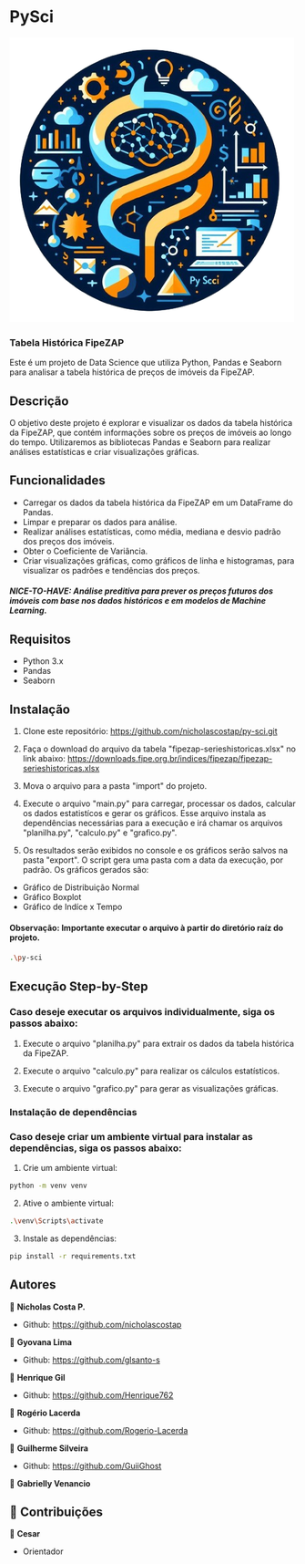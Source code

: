 # PySci
![PySci Image](./src/img/logo-py-sci.png)
### Tabela Histórica FipeZAP

Este é um projeto de Data Science que utiliza Python, Pandas e Seaborn para analisar a tabela histórica de preços de imóveis da FipeZAP.

## Descrição

O objetivo deste projeto é explorar e visualizar os dados da tabela histórica da FipeZAP, que contém informações sobre os preços de imóveis ao longo do tempo. Utilizaremos as bibliotecas Pandas e Seaborn para realizar análises estatísticas e criar visualizações gráficas.

## Funcionalidades

- Carregar os dados da tabela histórica da FipeZAP em um DataFrame do Pandas.
- Limpar e preparar os dados para análise.
- Realizar análises estatísticas, como média, mediana e desvio padrão dos preços dos imóveis.
- Obter o Coeficiente de Variância.
- Criar visualizações gráficas, como gráficos de linha e histogramas, para visualizar os padrões e tendências dos preços.

##### NICE-TO-HAVE: Análise preditiva para prever os preços futuros dos imóveis com base nos dados históricos e em modelos de Machine Learning.

## Requisitos

- Python 3.x
- Pandas
- Seaborn

## Instalação

1. Clone este repositório:
https://github.com/nicholascostap/py-sci.git

2. Faça o download do arquivo da tabela "fipezap-serieshistoricas.xlsx"
no link abaixo:
https://downloads.fipe.org.br/indices/fipezap/fipezap-serieshistoricas.xlsx

3. Mova o arquivo para a pasta "import" do projeto.

4. Execute o arquivo "main.py" para carregar, processar os dados, calcular
os dados estatistícos e gerar os gráficos.
Esse arquivo instala as dependências necessárias para a execução e 
irá chamar os arquivos "planilha.py", "calculo.py" e "grafico.py".

5. Os resultados serão exibidos no console e os gráficos serão salvos na pasta "export". O script gera uma pasta com a data da execução, por padrão.
Os gráficos gerados são:

- Gráfico de Distribuição Normal
- Gráfico Boxplot
- Gráfico de Indíce x Tempo

#### Observação: Importante executar o arquivo à partir do diretório raíz do projeto.
```bash
.\py-sci
```

## Execução Step-by-Step

### Caso deseje executar os arquivos individualmente, siga os passos abaixo:

1. Execute o arquivo "planilha.py" para extrair os dados da tabela histórica da FipeZAP.

2. Execute o arquivo "calculo.py" para realizar os cálculos estatísticos.

3. Execute o arquivo "grafico.py" para gerar as visualizações gráficas.

### Instalação de dependências
### Caso deseje criar um ambiente virtual para instalar as dependências, siga os passos abaixo:

1. Crie um ambiente virtual:
```bash
python -m venv venv
```

2. Ative o ambiente virtual:
```bash
.\venv\Scripts\activate
```

3. Instale as dependências:
```bash
pip install -r requirements.txt
```

## Autores
👤 **Nicholas Costa P.**
- Github: https://github.com/nicholascostap

👤 **Gyovana Lima**
- Github: https://github.com/glsanto-s

👤 **Henrique Gil**
- Github: https://github.com/Henrique762

👤 **Rogério Lacerda**
- Github: https://github.com/Rogerio-Lacerda

👤 **Guilherme Silveira**
- Github: https://github.com/GuiiGhost

👤 **Gabrielly Venancio**

## 🤝 Contribuições

👤 **Cesar**
- Orientador